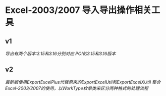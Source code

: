 # Excel-2003/2007 导入导出操作相关工具

## v1
*导出有两个版本:3.15和3.16分别对应 POI的3.15和3.16版本*

## v2
*最新版使用ExportExcelPlus代替原来的ExportExcelUtil和ExportExcelXUtil*
*整合Excel-2003/2007的使用，以WorkType枚举类来区分两种格式的处理流程*
